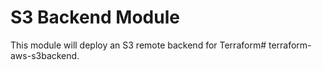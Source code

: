 # S3 Backend Module
This module will deploy an S3 remote backend for Terraform# terraform-aws-s3backend.